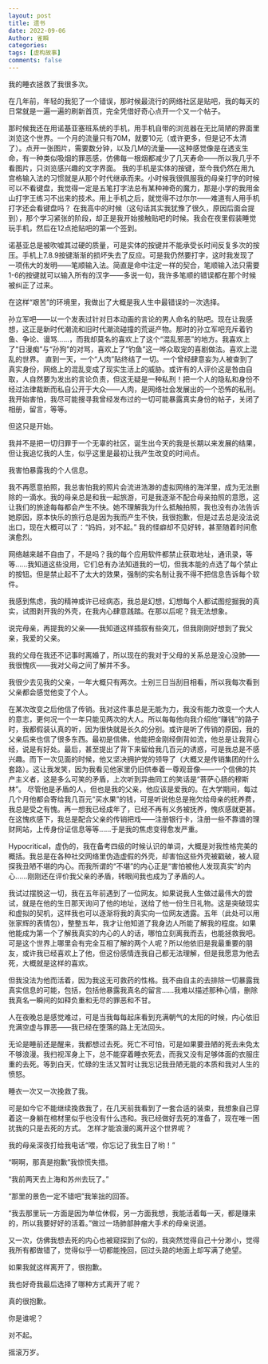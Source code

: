```yaml
---
layout: post
title: 遗书
date: 2022-09-06
Author: 雀瞬
categories: 
tags: [虚构故事]
comments: false
--- 
```

我的睡衣拯救了我很多次。

在几年前，年轻的我犯了一个错误，那时候最流行的网络社区是贴吧，我的每天的日常就是一遍一遍的刷新首页，完全凭借好奇心点开一个又一个帖子。

那时候我还在用诺基亚塞班系统的手机，用手机自带的浏览器在无比简陋的界面里浏览这个世界。一个月的流量只有70M，就要10元（或许更多，但是记不太清了）。点开一张图片，需要数分钟，以及几M的流量——这种感觉像是在透支生命，有一种类似吸烟的罪恶感，仿佛每一根烟都减少了几天寿命——所以我几乎不看图片，只浏览感兴趣的文字界面。
我的手机是实体的按键，至今我仍然在用九宫格输入法的习惯就是从那个时代继承而来。小时候我很佩服我的母亲打字的时候可以不看键盘，我觉得一定是五笔打字法总有某种神奇的魔力，那是小学的我用金山打字王练习不出来的技术。用上手机之后，就觉得不过尔尔——难道有人用手机打字还会看键盘吗？
在我高中的时候（这句话其实我犹豫了很久，原因后面会提到），那个学习紧张的阶段，却正是我开始接触贴吧的时候。我会在夜里假装睡觉玩手机，然后在12点抢贴吧的第一个签到。

诺基亚总是被吹嘘其过硬的质量，可是实体的按键并不能承受长时间反复多次的按压。手机上7.8.9按键渐渐的损坏失去了反应。可是我仍然要打字，这时我发现了一项伟大的发明——笔顺输入法。简直是命中注定一样的契合，笔顺输入法只需要1-6的按键就可以输入所有的汉字——多说一句，我许多笔顺的错误都在那个时候被纠正了过来。

在这样“艰苦”的环境里，我做出了大概是我人生中最错误的一次选择。

孙立军吧——以一个发表过针对日本动画的言论的男人命名的贴吧。现在让我感想，这正是新时代潮流和旧时代潮流碰撞的荒诞产物。那时的孙立军吧充斥着钓鱼、争论、谩骂……，而我却莫名的喜欢上了这个“混乱邪恶”的地方。我喜欢上了“日漫痴”与“孙狗”的对骂，喜欢上了“钓鱼”这一哗众取宠的喜剧做法。喜欢上混乱的世界。
直到一天，一个“人肉”贴终结了一切。一个曾经肆意妄为人被查到了真实身份，网络上的混乱变成了现实生活上的威胁。或许有的人评价这是咎由自取，人自然要为发出的言论负责，但这无疑是一种私刑！把一个人的隐私和身份不经过法律裁断而私自公开于大众——人肉，是网络社会发展出的一个恐怖的私刑。
我开始害怕，我尽可能搜寻我曾经发布过的一切可能暴露真实身份的帖子，关闭了相册，留言，等等。

但这只是开始。

我并不是把一切归罪于一个无辜的社区，诞生出今天的我是长期以来发展的结果，但让我追忆我的人生，似乎这里是最初让我产生改变的时间点。

我害怕暴露我的个人信息。

我不再愿意拍照，我总害怕我的照片会流进浩渺的虚拟网络的海洋里，成为无法删除的一滴水。我的母亲总是和我一起旅游，可是我逐渐不配合母亲拍照的意愿，这让我们的旅途每每都会产生不快。她不理解我为什么抵触拍照，我也没有办法告诉她原因，原本快乐的旅行总是因为我而产生不快，我很抱歉，但是过去总是没法说出口，现在大概可以了：“妈妈，对不起。”
我的怪癖却不见好转，甚至随着时间愈演愈烈。

网络越来越不自由了，不是吗？我的每个应用软件都禁止获取地址，通讯录，等等……我知道这些没用，它们总有办法知道我的一切，但我本能的点选了每个禁止的按钮。但是禁止起不了太大的效果，强制的实名制让我不得不把信息告诉每个软件。

我感到焦虑，我的精神或许已经病态，我总是幻想，幻想每个人都试图挖掘我的真实，试图剥开我的外壳，在我内心肆意践踏。在那以后呢？我无法想象。

说完母亲，再提我的父亲——我知道这样插叙有些突兀，但我刚刚好想到了我父亲，我爱的父亲。

我的父母在我还不记事时离婚了，所以现在的我对于父母的关系总是没心没肺——我很愧疚——我对父母之间了解并不多。

我很少去见我的父亲，一年大概只有两次。士别三日当刮目相看，所以我每次看到父亲都会感觉他变了个人。

在某次改变之后他信了传销。我对这件事总是无能为力，我没有能力改变一个大人的意志，更何况一个一年只能见两次的大人。所以每每他向我介绍他“赚钱”的路子时，我都假装认真的听，因为很快就是长久的分别。或许是听了传销的原因，我的父亲后来也信了很多东西。最初是信佛，他能把金刚经倒背如流，他总是让我背心经，说是有好处。最后，甚至提出了背下来留给我几百元的诱惑，可是我总是不感兴趣。而下一次见面的时候，他又坚决拥护党的领导了（大概又是传销集团的什么套路）。这让我发笑，因为我看见他家里仍旧供奉着一尊观音像——一个信佛的共产主义者，这是多么可笑的矛盾，上次听到异曲同工的笑话是“菩萨心肠的穆斯林”。
尽管他是矛盾的人，但也是我的父亲，他应该是爱我的。在大学期间，每过几个月他都会寄给我几百元“买水果”的钱，可是听说他总是拖欠给母亲的抚养费，我总是受之有愧。再一想我已经成年了，已经不再有义务被抚养，愧疚感就更甚。在这愧疚感下，我总是配合父亲的传销把戏——注册银行卡，注册一些不靠谱的理财网站，上传身份证信息等等……于是我的焦虑变得愈发严重。

Hypocritical，虚伪的，我在备考四级的时候认识的单词，大概是对我性格完美的概括。我总是在各种社交网络里伪造虚假的外壳，却害怕这些外壳被戳破，被人窥探我丑陋不堪的内心。而我所谓的“不堪”的内心正是“害怕被他人发现真实”的内心……刚刚还在评价我父亲的矛盾，转眼间我也成为了矛盾的人。

我试过摆脱这一切，我在五年前遇到了一位网友。如果说我人生做过最伟大的尝试，就是在他的生日那天询问了他的地址，送给了他一份生日礼物。这是突破现实和虚拟的契机，这样我也可以逐渐将我的真实向一位网友透露。五年（此处可以用张家辉的表情包），整整五年，我才让他知道了我身边人所能了解我的程度。如果他能成为第一个了解我真实的内心的人的话，哪怕立刻离我而去，也能拯救我吧。可是这个世界上哪里会有完全互相了解的两个人呢？所以他依旧是我最重要的朋友，或许我已经喜欢上了他，但这份感情连我自己都无法理解，但是我愿意为他去死，大概就是这样的喜欢。

但我没法为他而活着，因为我这无可救药的性格。我不由自主的去排除一切暴露我真实信息的可能，包括，包括他暴露我真名的留言……我难以描述那种心情，删除我真名一瞬间的如释负重和无尽的罪恶和不甘。

人在夜晚总是感觉难过，可是当我每每起床看到充满朝气的太阳的时候，内心依旧充满空虚与罪恶——我已经在堕落的路上无法回头。

无论是睡前还是醒来，我都想过去死。死亡不可怕，可是如果要丑陋的死去未免太不够浪漫。我扫视浑身上下，总不能穿着睡衣死去，而我又没有足够体面的衣服庄重的去死。等到白天，忙碌的生活又暂时让我忘记我丑陋无能的本质和我对人生的愤怒。

睡衣一次又一次挽救了我。

可是如今它不能继续挽救我了，在几天前我看到了一套合适的装束，我想象自己穿着这一身躺在棺材里似乎也没有什么违和。我已经做好去死的准备了，现在唯一困扰我的只是去死的方式。
怎样才能浪漫的离开这个世界呢？

我的母亲深夜打给我电话“喂，你忘记了我生日了哟！”

“啊啊，那真是抱歉”我惊慌失措。

“我前两天去上海和苏州去玩了。”

“那里的景色一定不错吧”我笨拙的回答。

“我去那里玩一方面是因为单位休假，另一方面我想，我能活着每一天，都是赚来的，所以我要好好的活着。”做过一场肺部肿瘤大手术的母亲说道。

又一次，仿佛我想去死的内心也被窥探到了似的，我突然觉得自己十分渺小，觉得我所有都做错了，觉得似乎一切都能挽回，回过头路的地面上却写满了绝望。

如果我就这样离开了，很抱歉。

我也好奇我最后选择了哪种方式离开了呢？

真的很抱歉。

你是谁呢？

对不起。

摇滚万岁。
